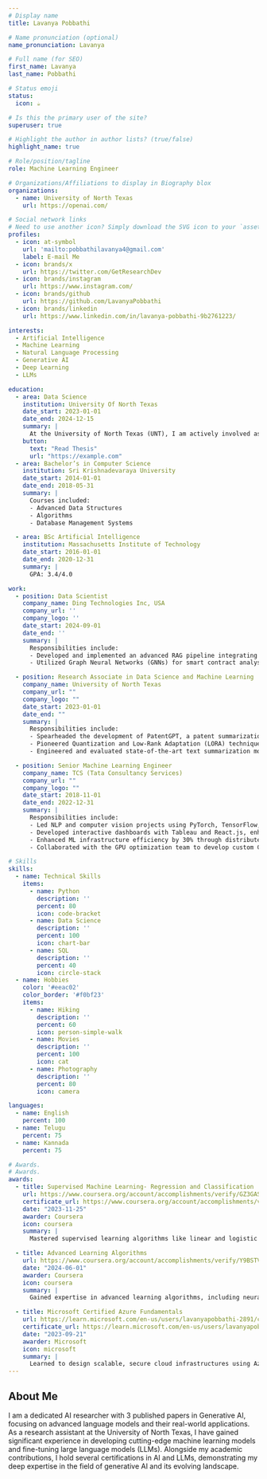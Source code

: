 ```yaml
---
# Display name
title: Lavanya Pobbathi

# Name pronunciation (optional)
name_pronunciation: Lavanya

# Full name (for SEO)
first_name: Lavanya
last_name: Pobbathi

# Status emoji
status:
  icon: ☕️

# Is this the primary user of the site?
superuser: true

# Highlight the author in author lists? (true/false)
highlight_name: true

# Role/position/tagline
role: Machine Learning Engineer

# Organizations/Affiliations to display in Biography blox
organizations:
  - name: University of North Texas
    url: https://openai.com/

# Social network links
# Need to use another icon? Simply download the SVG icon to your `assets/media/icons/` folder.
profiles:
  - icon: at-symbol
    url: 'mailto:pobbathilavanya4@gmail.com'
    label: E-mail Me
  - icon: brands/x
    url: https://twitter.com/GetResearchDev
  - icon: brands/instagram
    url: https://www.instagram.com/
  - icon: brands/github
    url: https://github.com/LavanyaPobbathi
  - icon: brands/linkedin
    url: https://www.linkedin.com/in/lavanya-pobbathi-9b2761223/

interests:
  - Artificial Intelligence
  - Machine Learning
  - Natural Language Processing
  - Generative AI
  - Deep Learning
  - LLMs

education:
  - area: Data Science
    institution: University Of North Texas
    date_start: 2023-01-01
    date_end: 2024-12-15
    summary: |
      At the University of North Texas (UNT), I am actively involved as a Research Assistant in the field of Data Science and Machine Learning, contributing to groundbreaking research in Generative AI. My role involves developing and fine-tuning large language models (LLMs), working on scalable model training techniques, and collaborating with academic and industry experts to publish high-impact research. UNT provides a dynamic environment where I can explore innovative AI solutions, enhance my technical skills, and contribute to cutting-edge advancements in the AI landscape.
    button:
      text: "Read Thesis"
      url: "https://example.com"
  - area: Bachelor’s in Computer Science
    institution: Sri Krishnadevaraya University
    date_start: 2014-01-01
    date_end: 2018-05-31
    summary: |
      Courses included:
      - Advanced Data Structures
      - Algorithms
      - Database Management Systems

  - area: BSc Artificial Intelligence
    institution: Massachusetts Institute of Technology
    date_start: 2016-01-01
    date_end: 2020-12-31
    summary: |
      GPA: 3.4/4.0

work:
  - position: Data Scientist
    company_name: Ding Technologies Inc, USA
    company_url: ''
    company_logo: ''
    date_start: 2024-09-01
    date_end: ''
    summary: |
      Responsibilities include:
      - Developed and implemented an advanced RAG pipeline integrating LangChain, DeepEval, and RAGAS frameworks for Retrieval Augmented Generation. This pipeline incorporated smart contracts knowledge, resulting in a 30% improvement in relevance and 40% enhancement in coherence based on automated evaluation metrics.
      - Utilized Graph Neural Networks (GNNs) for smart contract analysis in the real estate sector, enhancing citation prediction accuracy by 25%.

  - position: Research Associate in Data Science and Machine Learning
    company_name: University of North Texas
    company_url: ""
    company_logo: ""
    date_start: 2023-01-01
    date_end: ""
    summary: |
      Responsibilities include:
      - Spearheaded the development of PatentGPT, a patent summarization model, achieving a 40% accuracy improvement over existing solutions by innovatively fine-tuning MixTRL 8x7b through RLHF and PEFT.
      - Pioneered Quantization and Low-Rank Adaptation (LORA) techniques on PatentGPT, resulting in a substantial 80% reduction in model size, optimizing for efficient, large-scale deployment scenarios.
      - Engineered and evaluated state-of-the-art text summarization models using advanced LLMs, significantly enhancing summarization quality and coherence for complex patent documents.

  - position: Senior Machine Learning Engineer
    company_name: TCS (Tata Consultancy Services)
    company_url: ""
    company_logo: ""
    date_start: 2018-11-01
    date_end: 2022-12-31
    summary: |
      Responsibilities include:
      - Led NLP and computer vision projects using PyTorch, TensorFlow, and JAX, improving performance by 25%.
      - Developed interactive dashboards with Tableau and React.js, enhancing real-time AI model monitoring and decision-making, boosting model iteration efficiency by 25% and reducing time-to-insight by 40% for large-scale projects.
      - Enhanced ML infrastructure efficiency by 30% through distributed training on TPUs and custom CUDA kernel development.
      - Collaborated with the GPU optimization team to develop custom CUDA kernels, accelerating specific machine learning operations in our patent analysis models by 20%.

# Skills
skills:
  - name: Technical Skills
    items:
      - name: Python
        description: ''
        percent: 80
        icon: code-bracket
      - name: Data Science
        description: ''
        percent: 100
        icon: chart-bar
      - name: SQL
        description: ''
        percent: 40
        icon: circle-stack
  - name: Hobbies
    color: '#eeac02'
    color_border: '#f0bf23'
    items:
      - name: Hiking
        description: ''
        percent: 60
        icon: person-simple-walk
      - name: Movies
        description: ''
        percent: 100
        icon: cat
      - name: Photography
        description: ''
        percent: 80
        icon: camera

languages:
  - name: English
    percent: 100
  - name: Telugu
    percent: 75
  - name: Kannada
    percent: 75

# Awards.
# Awards.
awards:
  - title: Supervised Machine Learning- Regression and Classification  Stanford Online
    url: https://www.coursera.org/account/accomplishments/verify/GZ3GASZG6M5V
    certificate_url: https://www.coursera.org/account/accomplishments/verify/GZ3GASZG6M5V
    date: "2023-11-25"
    awarder: Coursera
    icon: coursera
    summary: |
      Mastered supervised learning algorithms like linear and logistic regression, decision trees, SVMs, and ensemble methods (random forests, boosting). Gained expertise in performance evaluation using metrics such as precision, recall, and AUC-ROC, along with cross-validation and hyperparameter tuning. Developed skills in feature engineering, model interpretability, and deployment strategies for real-world applications.

  - title: Advanced Learning Algorithms
    url: https://www.coursera.org/account/accomplishments/verify/Y9BSTVH6XXBG
    date: "2024-06-01"
    awarder: Coursera
    icon: coursera
    summary: |
      Gained expertise in advanced learning algorithms, including neural networks, CNNs, RNNs, and reinforcement learning, with a focus on optimizing models using techniques like gradient descent, backpropagation, and regularization. Applied these advanced methods to complex real-world problems, enhancing model accuracy and scalability.

  - title: Microsoft Certified Azure Fundamentals
    url: https://learn.microsoft.com/en-us/users/lavanyapobbathi-2891/credentials/26e91b0a192e74bb
    certificate_url: https://learn.microsoft.com/en-us/users/lavanyapobbathi-2891/credentials/26e91b0a192e74bb
    date: "2023-09-21"
    awarder: Microsoft
    icon: microsoft
    summary: |
      Learned to design scalable, secure cloud infrastructures using Azure’s IaaS and PaaS offerings, incorporating governance and best practices. Acquired a solid understanding of Azure core services, cloud computing concepts, and security fundamentals. Gained hands-on experience with Azure pricing models, cloud deployment, storage solutions, and management tools.
---
```

## About Me

I am a dedicated AI researcher with 3 published papers in Generative AI, focusing on advanced language models and their real-world applications. As a research assistant at the University of North Texas, I have gained significant experience in developing cutting-edge machine learning models and fine-tuning large language models (LLMs). Alongside my academic contributions, I hold several certifications in AI and LLMs, demonstrating my deep expertise in the field of generative AI and its evolving landscape.
